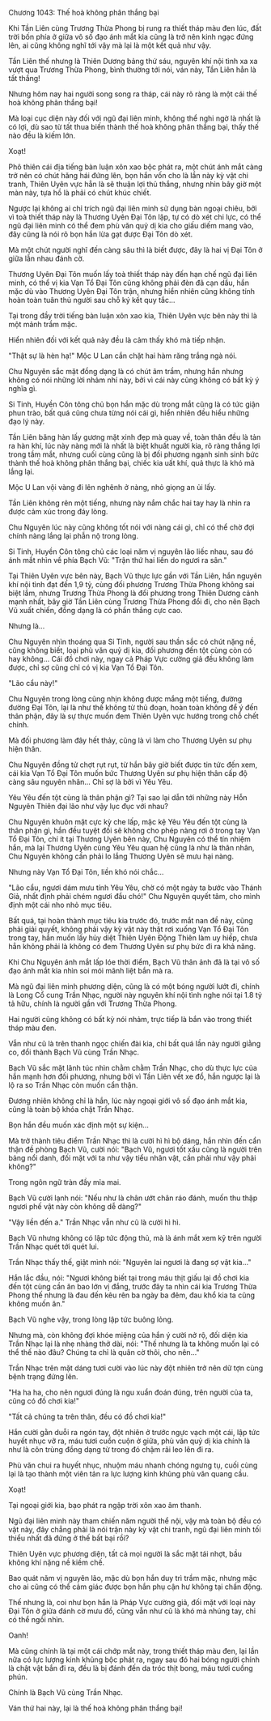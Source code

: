 




Chương 1043: Thế hoà không phân thắng bại


Khi Tần Liên cùng Trương Thừa Phong bị rung ra thiết tháp màu đen lúc, đất trời bốn phía ở giữa vô số đạo ánh mắt kia cũng là trở nên kinh ngạc đứng lên, ai cũng không nghĩ tới vậy mà lại là một kết quả như vậy.

Tần Liên thế nhưng là Thiên Dương bảng thứ sáu, nguyên khí nội tình xa xa vượt qua Trương Thừa Phong, bình thường tới nói, ván này, Tần Liên hẳn là tất thắng!

Nhưng hôm nay hai người song song ra tháp, cái này rõ ràng là một cái thế hoà không phân thắng bại!

Mà loại cục diện này đối với ngũ đại liên minh, không thể nghi ngờ là nhất là có lợi, dù sao từ tất thua biến thành thế hoà không phân thắng bại, thấy thế nào đều là kiếm lớn.

Xoạt!

Phô thiên cái địa tiếng bàn luận xôn xao bộc phát ra, một chút ánh mắt càng trở nên có chút hăng hái đứng lên, bọn hắn vốn cho là lần này kỳ vật chi tranh, Thiên Uyên vực hẳn là sẽ thuận lợi thủ thắng, nhưng nhìn bây giờ một màn này, tựa hồ là phải có chút khúc chiết.

Ngược lại không ai chỉ trích ngũ đại liên minh sử dụng bàn ngoại chiêu, bởi vì toà thiết tháp này là Thương Uyên Đại Tôn lập, tự có dò xét chi lực, có thể ngũ đại liên minh có thể đem phù văn quỷ dị kia cho giấu diếm mang vào, đây cũng là nói rõ bọn hắn lừa gạt được Đại Tôn dò xét.

Mà một chút người nghĩ đến càng sâu thì là biết được, đây là hai vị Đại Tôn ở giữa lẫn nhau đánh cờ.

Thương Uyên Đại Tôn muốn lấy toà thiết tháp này đến hạn chế ngũ đại liên minh, có thể vị kia Vạn Tổ Đại Tôn cũng không phải đèn đã cạn dầu, hắn mặc dù vào Thương Uyên Đại Tôn trận, nhưng hiển nhiên cũng không tính hoàn toàn tuân thủ người sau chỗ ký kết quy tắc...

Tại trong đầy trời tiếng bàn luận xôn xao kia, Thiên Uyên vực bên này thì là một mảnh trầm mặc.

Hiển nhiên đối với kết quả này đều là cảm thấy khó mà tiếp nhận.

"Thật sự là hèn hạ!" Mộc U Lan cắn chặt hai hàm răng trắng ngà nói.

Chu Nguyên sắc mặt đồng dạng là có chút âm trầm, nhưng hắn nhưng không có nói những lời nhảm nhí này, bởi vì cái này cũng không có bất kỳ ý nghĩa gì.

Si Tinh, Huyền Côn tông chủ bọn hắn mặc dù trong mắt cũng là có tức giận phun trào, bất quá cũng chưa từng nói cái gì, hiển nhiên đều hiểu những đạo lý này.

Tần Liên băng hàn lấy gương mặt xinh đẹp mà quay về, toàn thân đều là tản ra hàn khí, lúc này nàng mới là nhất là biệt khuất người kia, rõ ràng thắng lợi trong tầm mắt, nhưng cuối cùng cũng là bị đối phương ngạnh sinh sinh bức thành thế hoà không phân thắng bại, chiếc kia uất khí, quả thực là khó mà lắng lại.

Mộc U Lan vội vàng đi lên nghênh ở nàng, nhỏ giọng an ủi lấy.

Tần Liên không rên một tiếng, nhưng này nắm chắc hai tay hay là nhìn ra được cảm xúc trong đáy lòng.

Chu Nguyên lúc này cũng không tốt nói với nàng cái gì, chỉ có thể chờ đợi chính nàng lắng lại phẫn nộ trong lòng.

Si Tinh, Huyền Côn tông chủ các loại năm vị nguyên lão liếc nhau, sau đó ánh mắt nhìn về phía Bạch Vũ: "Trận thứ hai liền do ngươi ra sân."

Tại Thiên Uyên vực bên này, Bạch Vũ thực lực gần với Tần Liên, hắn nguyên khí nội tình đạt đến 1,9 tỷ, cùng đối phương Trương Thừa Phong không sai biệt lắm, nhưng Trương Thừa Phong là đối phương trong Thiên Dương cảnh mạnh nhất, bây giờ Tần Liên cùng Trương Thừa Phong đổi đi, cho nên Bạch Vũ xuất chiến, đồng dạng là có phần thắng cực cao.

Nhưng là...

Chu Nguyên nhìn thoáng qua Si Tinh, người sau thần sắc có chút nặng nề, cũng không biết, loại phù văn quỷ dị kia, đối phương đến tột cùng còn có hay không... Cái đồ chơi này, ngay cả Pháp Vực cường giả đều không làm được, chỉ sợ cũng chỉ có vị kia Vạn Tổ Đại Tôn.

"Lão cẩu này!"

Chu Nguyên trong lòng cũng nhịn không được mắng một tiếng, đường đường Đại Tôn, lại là như thế không từ thủ đoạn, hoàn toàn không để ý đến thân phận, đây là sự thực muốn đem Thiên Uyên vực hướng trong chỗ chết chỉnh.

Mà đối phương làm đây hết thảy, cũng là vì làm cho Thương Uyên sư phụ hiện thân.

Chu Nguyên đồng tử chợt rụt rụt, từ hắn bây giờ biết được tin tức đến xem, cái kia Vạn Tổ Đại Tôn muốn bức Thương Uyên sư phụ hiện thân cấp độ càng sâu nguyên nhân... Chỉ sợ là bởi vì Yêu Yêu.

Yêu Yêu đến tột cùng là thân phận gì? Tại sao lại dẫn tới những này Hỗn Nguyên Thiên đại lão như vậy lục đục với nhau?

Chu Nguyên khuôn mặt cực kỳ che lấp, mặc kệ Yêu Yêu đến tột cùng là thân phận gì, hắn đều tuyệt đối sẽ không cho phép nàng rơi ở trong tay Vạn Tổ Đại Tôn, chí ít tại Thương Uyên bên này, Chu Nguyên có thể tín nhiệm hắn, mà lại Thương Uyên cùng Yêu Yêu quan hệ cũng là như là thân nhân, Chu Nguyên không cần phải lo lắng Thương Uyên sẽ mưu hại nàng.

Nhưng này Vạn Tổ Đại Tôn, liền khó nói chắc...

"Lão cẩu, ngươi dám mưu tính Yêu Yêu, chờ có một ngày ta bước vào Thánh Giả, nhất định phải chém ngươi đầu chó!" Chu Nguyên quyết tâm, cho mình định một cái nho nhỏ mục tiêu.

Bất quá, tại hoàn thành mục tiêu kia trước đó, trước mắt nan đề này, cũng phải giải quyết, không phải vậy kỳ vật này thật rơi xuống Vạn Tổ Đại Tôn trong tay, hắn muốn lấy hủy diệt Thiên Uyên Động Thiên làm uy hiếp, chưa hẳn không phải là không có đem Thương Uyên sư phụ bức đi ra khả năng.

Khi Chu Nguyên ánh mắt lấp lóe thời điểm, Bạch Vũ thân ảnh đã là tại vô số đạo ánh mắt kia nhìn soi mói mãnh liệt bắn mà ra.

Mà ngũ đại liên minh phương diện, cũng là có một bóng người lướt đi, chính là Long Cổ cung Trần Nhạc, người này nguyên khí nội tình nghe nói tại 1.8 tỷ tả hữu, chính là người gần với Trương Thừa Phong.

Hai người cũng không có bất kỳ nói nhảm, trực tiếp là bắn vào trong thiết tháp màu đen.

Vẫn như cũ là trên thanh ngọc chiến đài kia, chỉ bất quá lần này người giằng co, đổi thành Bạch Vũ cùng Trần Nhạc.

Bạch Vũ sắc mặt lãnh túc nhìn chằm chằm Trần Nhạc, cho dù thực lực của hắn mạnh hơn đối phương, nhưng bởi vì Tần Liên vết xe đổ, hắn ngược lại là lộ ra so Trần Nhạc còn muốn cẩn thận.

Đương nhiên không chỉ là hắn, lúc này ngoại giới vô số đạo ánh mắt kia, cũng là toàn bộ khóa chặt Trần Nhạc.

Bọn hắn đều muốn xác định một sự kiện...

Mà trở thành tiêu điểm Trần Nhạc thì là cười hì hì bộ dáng, hắn nhìn đến cẩn thận đề phòng Bạch Vũ, cười nói: "Bạch Vũ, ngươi tốt xấu cũng là người trên bảng nổi danh, đối mặt với ta như vậy tiểu nhân vật, cần phải như vậy phải không?"

Trong ngôn ngữ tràn đầy mỉa mai.

Bạch Vũ cười lạnh nói: "Nếu như là chân ướt chân ráo đánh, muốn thu thập ngươi phế vật này còn không dễ dàng?"

"Vậy liền đến a." Trần Nhạc vẫn như cũ là cười hì hì.

Bạch Vũ nhưng không có lập tức động thủ, mà là ánh mắt xem kỹ trên người Trần Nhạc quét tới quét lui.

Trần Nhạc thấy thế, giật mình nói: "Nguyên lai ngươi là đang sợ vật kia..."

Hắn lắc đầu, nói: "Ngươi không biết tại trong máu thịt giấu lại đồ chơi kia đến tột cùng cần ăn bao lớn vị đắng, trước đây ta nhìn cái kia Trương Thừa Phong thế nhưng là đau đến kêu rên ba ngày ba đêm, đau khổ kia ta cũng không muốn ăn."

Bạch Vũ nghe vậy, trong lòng lập tức buông lỏng.

Nhưng mà, còn không đợi khóe miệng của hắn ý cười nở rộ, đối diện kia Trần Nhạc lại là nhẹ nhàng thở dài, nói: "Thế nhưng là ta không muốn lại có thể thế nào đâu? Chúng ta chỉ là quân cờ thôi, cho nên..."

Trần Nhạc trên mặt dáng tươi cười vào lúc này đột nhiên trở nên dữ tợn cùng bệnh trạng đứng lên.

"Ha ha ha, cho nên ngươi đúng là ngu xuẩn đoán đúng, trên người của ta, cũng có đồ chơi kia!"

"Tất cả chúng ta trên thân, đều có đồ chơi kia!"

Hắn cười gằn duỗi ra ngón tay, đột nhiên ở trước ngực vạch một cái, lập tức huyết nhục vỡ ra, máu tươi cuồn cuộn ở giữa, phù văn quỷ dị kia chính là như là côn trùng đồng dạng từ trong đó chậm rãi leo lên đi ra.

Phù văn chui ra huyết nhục, nhuộm máu nhanh chóng ngưng tụ, cuối cùng lại là tạo thành một viên tản ra lực lượng kinh khủng phù văn quang cầu.

Xoạt!

Tại ngoại giới kia, bạo phát ra ngập trời xôn xao âm thanh.

Ngũ đại liên minh này tham chiến năm người thể nội, vậy mà toàn bộ đều có vật này, đây chẳng phải là nói trận này kỳ vật chi tranh, ngũ đại liên minh tối thiểu nhất đã đứng ở thế bất bại rồi?

Thiên Uyên vực phương diện, tất cả mọi người là sắc mặt tái nhợt, bầu không khí nặng nề kiềm chế.

Bao quát năm vị nguyên lão, mặc dù bọn hắn duy trì trầm mặc, nhưng mặc cho ai cũng có thể cảm giác được bọn hắn phụ cận hư không tại chấn động.

Thế nhưng là, coi như bọn hắn là Pháp Vực cường giả, đối mặt với loại này Đại Tôn ở giữa đánh cờ mưu đồ, cũng vẫn như cũ là khó mà nhúng tay, chỉ có thể ngồi nhìn.

Oanh!

Mà cũng chính là tại một cái chớp mắt này, trong thiết tháp màu đen, lại lần nữa có lực lượng kinh khủng bộc phát ra, ngay sau đó hai bóng người chính là chật vật bắn đi ra, đều là bị đánh đến da tróc thịt bong, máu tươi cuồng phún.

Chính là Bạch Vũ cùng Trần Nhạc.

Ván thứ hai này, lại là thế hoà không phân thắng bại!




